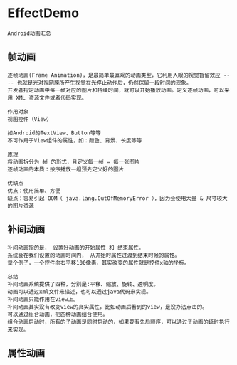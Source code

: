 # EffectDemo
    Android动画汇总


## 帧动画
    逐帧动画(Frame Animation)，是最简单最直观的动画类型，它利用人眼的视觉暂留效应 ---- 也就是光对视网膜所产生视觉在光停止动作后，仍然保留一段时间的现象。
    开发者指定动画中每一帧对应的图片和持续时间，就可以开始播放动画。定义逐帧动画，可以采用 XML 资源文件或者代码实现。
    
    作用对象
    视图控件（View）
    
    如Android的TextView、Button等等
    不可作用于View组件的属性，如：颜色、背景、长度等等
    
    原理
    将动画拆分为 帧 的形式，且定义每一帧 = 每一张图片
    逐帧动画的本质：按序播放一组预先定义好的图片
    
    优缺点
    优点：使用简单、方便
    缺点：容易引起 OOM（ java.lang.OutOfMemoryError ），因为会使用大量 & 尺寸较大的图片资源
    
## 补间动画
    补间动画指的是， 设置好动画的开始属性 和 结束属性。 
    系统会在我们设置的动画时间内， 从开始时属性过渡到结束时候的属性。
    举个例子，一个控件向右平移100像素，其实改变的属性就是控件x轴的坐标。
       
    总结  
    补间动画系统提供了四种，分别是:平移、缩放、旋转、透明度。
    动画可以通过xml文件来描述，也可以通过java代码来实现。
    补间动画只能作用在view上。
    补间动画其实没有改变view的真实属性，比如动画后看到的view，是没办法点击的。
    可以通过组合动画，把四种动画结合使用。
    组合动画启动时，所有的子动画是同时启动的，如果要有先后顺序，可以通过子动画的延时执行来实现。

## 属性动画

